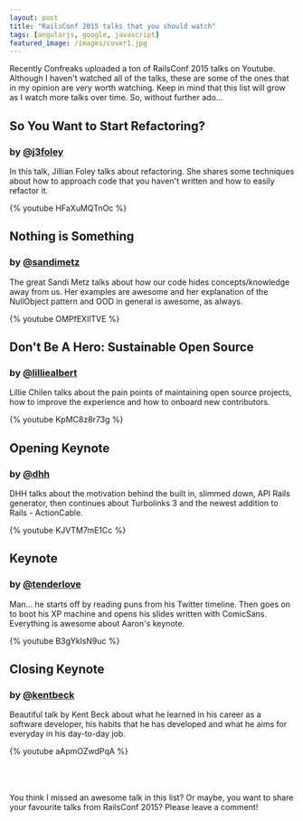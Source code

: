 ```yaml
---
layout: post
title: "RailsConf 2015 talks that you should watch"
tags: [angularjs, google, javascript]
featured_image: /images/cover1.jpg
---
```


Recently Confreaks uploaded a ton of RailsConf 2015 talks on Youtube. Although I haven't watched all of the talks, these are some of the ones that in my opinion are very worth watching. Keep in mind that this list will grow as I watch more talks over time. So, without further ado...

## So You Want to Start Refactoring?

### by [@j3foley](https://twitter.com/j3foley)

In this talk, Jillian Foley talks about refactoring. She shares some techniques about how to approach code that you haven't written and how to easily refactor it.

{% youtube HFaXuMQTnOc %}

## Nothing is Something

### by [@sandimetz](https://twitter.com/sandimetz)

The great Sandi Metz talks about how our code hides concepts/knowledge away from us. Her examples are awesome and her explanation of the NullObject pattern and OOD in general is awesome, as always.

{% youtube OMPfEXIlTVE %}

## Don't Be A Hero: Sustainable Open Source

### by [@lilliealbert](https://twitter.com/lilliealbert)

Lillie Chilen talks about the pain points of maintaining open source projects, how to improve the experience and how to onboard new contributors.

{% youtube KpMC8z8r73g %}

## Opening Keynote

### by [@dhh](https://twitter.com/dhh)

DHH talks about the motivation behind the built in, slimmed down, API Rails generator, then continues about Turbolinks 3 and the newest addition to Rails - ActionCable.

{% youtube KJVTM7mE1Cc %}

## Keynote

### by [@tenderlove](https://twitter.com/tenderlove)

Man... he starts off by reading puns from his Twitter timeline. Then goes on to boot his XP machine and opens his slides written with ComicSans. Everything is awesome about Aaron's keynote.

{% youtube B3gYklsN9uc %}

## Closing Keynote

### by [@kentbeck](https://twitter.com/kentbeck)

Beautiful talk by Kent Beck about what he learned in his career as a software developer, his habits that he has developed and what he aims for everyday in his day-to-day job.

{% youtube aApmOZwdPqA %}


<br/> <br/> <br/>
You think I missed an awesome talk in this list? Or maybe, you want to share your favourite talks from RailsConf 2015? Please leave a comment!